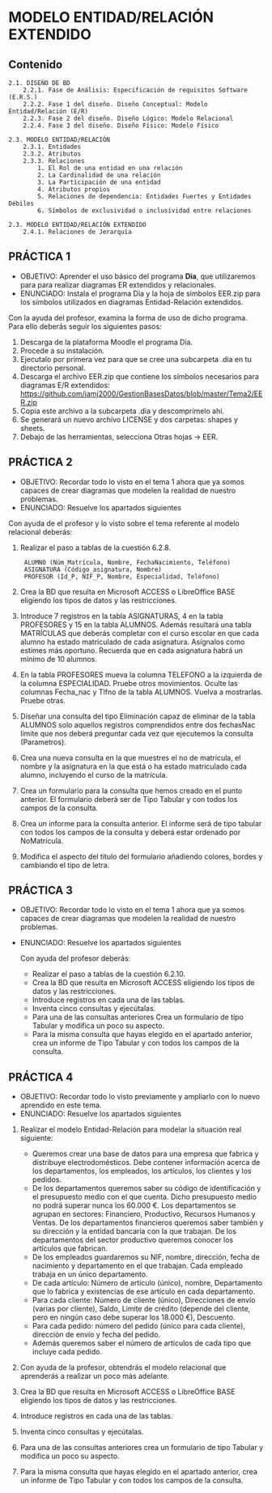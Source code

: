 # MODELO ENTIDAD/RELACIÓN EXTENDIDO

## Contenido
    2.1. DISEÑO DE BD
        2.2.1. Fase de Análisis: Especificación de requisitos Software (E.R.S.)
        2.2.2. Fase 1 del diseño. Diseño Conceptual: Modelo Entidad/Relación (E/R)
        2.2.3. Fase 2 del diseño. Diseño Lógico: Modelo Relacional
        2.2.4. Fase 3 del diseño. Diseño Físico: Modelo Físico
        
    2.3. MODELO ENTIDAD/RELACIÓN
        2.3.1. Entidades
        2.3.2. Atributos
        2.3.3. Relaciones
            1. El Rol de una entidad en una relación
            2. La Cardinalidad de una relación
            3. La Participación de una entidad
            4. Atributos propios
            5. Relaciones de dependencia: Entidades Fuertes y Entidades Débiles
            6. Símbolos de exclusividad o inclusividad entre relaciones
            
    2.3. MODELO ENTIDAD/RELACIÓN EXTENDIDO
        2.4.1. Relaciones de Jerarquía

## PRÁCTICA 1

- OBJETIVO: Aprender el uso básico del programa **Dia**, que utilizaremos para para realizar diagramas ER extendidos y relacionales.
- ENUNCIADO: Instala el programa Dia y la hoja de símbolos EER.zip para los símbolos utilizados en diagramas Entidad-Relación extendidos. 

Con la ayuda del profesor, examina la forma de uso de dicho programa. Para ello deberás seguir los siguientes pasos:
1. Descarga de la plataforma Moodle el programa Dia.
1. Procede a su instalación.
1. Ejecutalo por primera vez para que se cree una subcarpeta .dia en tu directorio personal.
1. Descarga el archivo EER.zip que contiene los símbolos necesarios para diagramas E/R extendidos: https://github.com/jamj2000/GestionBasesDatos/blob/master/Tema2/EER.zip
1. Copia este archivo a la subcarpeta .dia y descomprímelo ahí.
1. Se generará un nuevo archivo LICENSE y dos carpetas: shapes y sheets.
1. Debajo de las herramientas, selecciona Otras hojas → EER.

## PRÁCTICA 2
- OBJETIVO: Recordar todo lo visto  en el tema 1 ahora que ya somos capaces de crear diagramas que modelen la realidad de nuestro problemas.
- ENUNCIADO: Resuelve los apartados siguientes

Con ayuda de el profesor y lo visto sobre el tema referente al modelo relacional deberás:

1. Realizar el paso a tablas de la cuestión 6.2.8.

        ALUMNO (Núm_Matrícula, Nombre, FechaNacimiento, Teléfono)
        ASIGNATURA (Código_asignatura, Nombre)
        PROFESOR (Id_P, NIF_P, Nombre, Especialidad, Teléfono)

1. Crea la BD que resulta en Microsoft ACCESS o LibreOffice BASE eligiendo los tipos de datos y las restricciones.
1. Introduce 7 registros en la tabla ASIGNATURAS, 4 en la tabla PROFESORES y 15 en la tabla ALUMNOS. Además resultará una tabla MATRÍCULAS que deberás completar con el curso escolar en que cada alumno ha estado matriculado de cada asignatura. Asígnalos como estimes más oportuno. Recuerda que en cada asignatura habrá un mínimo de 10 alumnos.
1. En la tabla PROFESORES mueva la columna TELEFONO a la izquierda de la columna ESPECIALIDAD. Pruebe otros movimientos.
Oculte las columnas Fecha_nac y Tlfno de la tabla ALUMNOS. Vuelva a mostrarlas. Pruebe otras.
1. Diseñar una consulta del tipo Eliminación capaz de eliminar de la tabla ALUMNOS solo aquellos registros comprendidos entre dos fechasNac límite que nos deberá preguntar cada vez que ejecutemos la consulta (Parametros).
1. Crea una nueva consulta en la que muestres el no de matrícula, el nombre y la asignatura en la que está o ha estado matriculado cada alumno, incluyendo el curso de la matrícula.
1. Crea un formulario para la consulta que hemos creado en el punto anterior. El formulario deberá ser de Tipo Tabular y con todos los campos de la consulta.
1. Crea un informe para la consulta anterior. El informe será de tipo tabular con todos los campos de la consulta y deberá estar ordenado por NoMatrícula.
1. Modifica el aspecto del titulo del formulario añadiendo colores, bordes y cambiando el tipo de letra.

## PRÁCTICA 3
- OBJETIVO: Recordar todo lo visto en el tema 1 ahora que ya somos capaces de crear diagramas que modelen la realidad de nuestro problemas.
- ENUNCIADO: Resuelve los apartados siguientes

    Con ayuda del profesor deberás:
    * Realizar el paso a tablas de la cuestión 6.2.10.
    * Crea la BD que resulta en Microsoft ACCESS eligiendo los tipos de datos y las restricciones.
    * Introduce registros en cada una de las tablas.
    * Inventa cinco consultas y ejecútalas.
    * Para una de las consultas anteriores Crea un formulario de tipo Tabular y modifica un poco su aspecto.
    * Para la misma consulta que hayas elegido en el apartado anterior, crea un informe de Tipo Tabular y con todos los campos de la consulta.

## PRÁCTICA 4
- OBJETIVO: Recordar todo lo visto  previamente y ampliarlo con lo nuevo aprendido en este tema.
- ENUNCIADO: Resuelve los apartados siguientes

1. Realizar el modelo Entidad-Relación para modelar la situación real siguiente:

    - Queremos crear una base de datos para una empresa que fabrica y distribuye electrodomésticos. Debe contener información acerca de los departamentos, los empleados, los artículos, los clientes y los pedidos.
    - De los departamentos queremos saber su código de identificación y el presupuesto medio con el que cuenta. Dicho presupuesto medio no podrá superar nunca los 60.000 €. Los departamentos se agrupan en sectores: Financiero, Productivo, Recursos Humanos y Ventas. De los departamentos financieros queremos saber también y su dirección y la entidad bancaria con la que trabajan. De los departamentos del sector productivo queremos conocer los artículos que fabrican.
    - De los empleados guardaremos su NIF, nombre, dirección, fecha de nacimiento y departamento en el que trabajan. Cada empleado trabaja en un único departamento.
    - De cada artículo: Número de artículo (único), nombre, Departamento que lo fabrica y existencias de ese artículo en cada departamento.
    - Para cada cliente: Número de cliente (único), Direcciones de envío (varias por cliente), Saldo, Límite de crédito (depende del cliente, pero en ningún caso debe superar los 18.000 €), Descuento.
    - Para cada pedido: número del pedido (único para cada cliente), dirección de envío y fecha del pedido.
    - Además queremos saber el número de artículos de cada tipo que incluye cada pedido.

1. Con ayuda de la profesor, obtendrás el modelo relacional que aprenderás a realizar un poco más adelante.
1. Crea la BD que resulta en Microsoft ACCESS o LibreOffice BASE eligiendo los tipos de datos y las restricciones.
1. Introduce registros en cada una de las tablas.
1. Inventa cinco consultas y ejecútalas.
1. Para una de las consultas anteriores crea un formulario de tipo Tabular y modifica un poco su aspecto.
1. Para la misma consulta que hayas elegido en el apartado anterior, crea un informe de Tipo Tabular y con todos los campos de la consulta.
